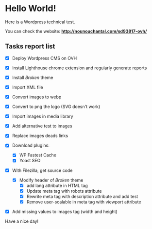 # Hello World!
Here is a Wordpress technical test.

You can check the website:
**http://nounouchantal.com/sd93817-ovh/**

## Tasks report list
- [x] Deploy Wordpress CMS on OVH
- [x] Install Lighthouse chrome extension and regularly generate reports
- [x] Install *Broken* theme
- [x] Import XML file
- [x] Convert images to webp
- [x] Convert to png the logo (SVG doesn't work)
- [x] Import images in media library
- [x] Add alternative test to images
- [x] Replace images deads links
- [x] Download plugins:
    - [x] WP Fastest Cache
    - [x] Yoast SEO
- [x] With Filezilla, get source code
    - [x] Modify header of *Broken* theme
        - [x] add lang attribute in HTML tag
        - [x] Update meta tag with robots attribute
        - [x] Rewrite meta tag with description attribute and add test
        - [x] Remove user-scalable in meta tag with viewport attribute
- [x] Add missing values to images tag (width and height)


Have a nice day!